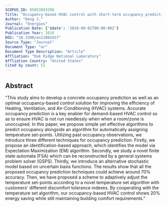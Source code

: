 ```yaml
---
SCOPUS_ID: 85053893298
Title: "Occupancy-based HVAC control with short-term occupancy prediction algorithms for energy-efficient buildings"
Author: "Dong J."
Journal: "Energies"
Publication Date: {'$date': '2018-09-01T00:00:00Z'}
Publication Year: 2018
DOI: "10.3390/en11092427"
Source Type: "Journal"
Document Type: "ar"
Document Type Description: "Article"
Affliation: "Oak Ridge National Laboratory"
Affliation Country: "United States"
Cited by count: 51
---
```


## Abstract
"This study aims to develop a concrete occupancy prediction as well as an optimal occupancy-based control solution for improving the efficiency of Heating, Ventilation, and Air-Conditioning (HVAC) systems. Accurate occupancy prediction is a key enabler for demand-based HVAC control so as to ensure HVAC is not run needlessly when when a room/zone is unoccupied. In this paper, we propose simple yet effective algorithms to predict occupancy alongside an algorithm for automatically assigning temperature set-points. Utilizing past occupancy observations, we introduce three different techniques for occupancy prediction. Firstly, we propose an identification-based approach, which identifies the model via Expectation Maximization (EM) algorithm. Secondly, we study a novel finite state automata (FSA) which can be reconstructed by a general systems problem solver (GSPS). Thirdly, we introduce an alternative stochastic model based on uncertain basis functions. The results show that all the proposed occupancy prediction techniques could achieve around 70% accuracy. Then, we have proposed a scheme to adaptively adjust the temperature set-points according to a novel temperature set algorithm with customers' different discomfort tolerance indexes. By cooperating with the temperature set algorithm, our occupancy-based HVAC control shows 20% energy saving while still maintaining building comfort requirements."
